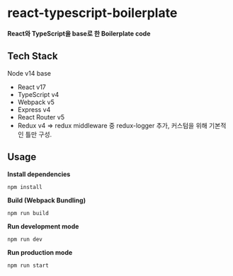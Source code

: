 # react-typescript-boilerplate
**React와 TypeScript을 base로 한 Boilerplate code**

## Tech Stack
Node v14 base

- React v17
- TypeScript v4
- Webpack v5
- Express v4
- React Router v5
- Redux v4 => redux middleware 중 redux-logger 추가, 커스텀을 위해 기본적인 틀만 구성.

## Usage
**Install dependencies**
```
npm install
```

**Build (Webpack Bundling)**
```
npm run build
```

**Run development mode**
```
npm run dev
```

**Run production mode**
```
npm run start
```
